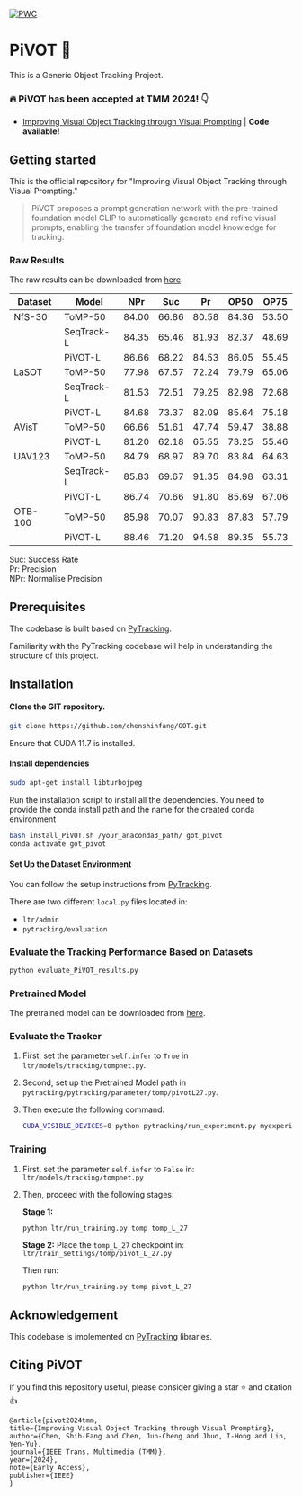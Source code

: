 [![PWC](https://img.shields.io/endpoint.svg?url=https://paperswithcode.com/badge/improving-visual-object-tracking-through/visual-object-tracking-on-avist)](https://paperswithcode.com/sota/visual-object-tracking-on-avist?p=improving-visual-object-tracking-through)

# PiVOT :unicorn:
This is a Generic Object Tracking Project.  

### :fire: PiVOT has been accepted at TMM 2024! 👇
* [Improving Visual Object Tracking through Visual Prompting](https://arxiv.org/abs/2409.18901) | **Code available!**

## Getting started

This is the official repository for "Improving Visual Object Tracking through Visual Prompting."  

> PiVOT proposes a prompt generation network with the pre-trained foundation model CLIP to automatically generate and refine visual prompts, 
enabling the transfer of foundation model knowledge for tracking.

### Raw Results
The raw results can be downloaded from [here](https://drive.google.com/drive/folders/1E0GUaat7rpBiqlRrfDpEgTXlD7GJEyQE?usp=sharing). 


| Dataset | Model         |  NPr  |  Suc   |   Pr     | OP50  | OP75  |
|---------|---------------|:-----:|:-----:|:---------:|:-----:|:-----:|
| NfS-30  | ToMP-50       | 84.00 | 66.86 |   80.58   | 84.36 | 53.50 |
|         | SeqTrack-L    | 84.35 | 65.46 |   81.93   | 82.37 | 48.69 |
|         | PiVOT-L       | 86.66 | 68.22 |   84.53   | 86.05 | 55.45 |
| LaSOT   | ToMP-50       | 77.98 | 67.57 |   72.24   | 79.79 | 65.06 |
|         | SeqTrack-L    | 81.53 | 72.51 |   79.25   | 82.98 | 72.68 |
|         | PiVOT-L       | 84.68 | 73.37 |   82.09   | 85.64 | 75.18 |
| AVisT   | ToMP-50       | 66.66 | 51.61 |   47.74   | 59.47 | 38.88 |
|         | PiVOT-L       | 81.20 | 62.18 |   65.55   | 73.25 | 55.46 |
| UAV123  | ToMP-50       | 84.79 | 68.97 |   89.70   | 83.84 | 64.63 |
|         | SeqTrack-L    | 85.83 | 69.67 |   91.35   | 84.98 | 63.31 |
|         | PiVOT-L       | 86.74 | 70.66 |   91.80   | 85.69 | 67.06 |
| OTB-100 | ToMP-50       | 85.98 | 70.07 |   90.83   | 87.83 | 57.79 |
|         | PiVOT-L       | 88.46 | 71.20 |   94.58   | 89.35 | 55.73 |

Suc: Success Rate  
Pr:  Precision  
NPr: Normalise Precision  

## Prerequisites

The codebase is built based on [PyTracking](https://github.com/visionml/pytracking).

Familiarity with the PyTracking codebase will help in understanding the structure of this project.

## Installation

#### Clone the GIT repository.  
```bash
git clone https://github.com/chenshihfang/GOT.git
```  

Ensure that CUDA 11.7 is installed.
   
#### Install dependencies
```bash
sudo apt-get install libturbojpeg
```  

Run the installation script to install all the dependencies. 
You need to provide the conda install path and the name for the created conda environment  
```bash
bash install_PiVOT.sh /your_anaconda3_path/ got_pivot
conda activate got_pivot
```  

#### Set Up the Dataset Environment

You can follow the setup instructions from [PyTracking](https://github.com/visionml/pytracking).

There are two different `local.py` files located in:

- `ltr/admin`
- `pytracking/evaluation`

### Evaluate the Tracking Performance Based on Datasets

```bash
python evaluate_PiVOT_results.py  
```  

### Pretrained Model
The pretrained model can be downloaded from [here](https://drive.google.com/drive/folders/1XTFDKt9uTXuODZ0RZ4feD7L98ZBrDmbW?usp=sharing).


### Evaluate the Tracker

1. First, set the parameter `self.infer` to `True` in `ltr/models/tracking/tompnet.py`.
2. Second, set up the Pretrained Model path in `pytracking/pytracking/parameter/tomp/pivotL27.py`.
3. Then execute the following command:

   ```bash
   CUDA_VISIBLE_DEVICES=0 python pytracking/run_experiment.py myexperiments_pivot pivot --debug 0 --threads 1

### Training

1. First, set the parameter `self.infer` to `False` in:
   `ltr/models/tracking/tompnet.py`

2. Then, proceed with the following stages:

   **Stage 1:**
     ```bash
     python ltr/run_training.py tomp tomp_L_27
     ```

   **Stage 2:**
     Place the `tomp_L_27` checkpoint in:
     `ltr/train_settings/tomp/pivot_L_27.py`

     Then run:
     ```bash
     python ltr/run_training.py tomp pivot_L_27
     ```

## Acknowledgement
This codebase is implemented on [PyTracking](https://github.com/visionml/pytracking) libraries.


## Citing PiVOT

If you find this repository useful, please consider giving a star :star: and citation :thumbsup:

```
@article{pivot2024tmm,
title={Improving Visual Object Tracking through Visual Prompting},
author={Chen, Shih-Fang and Chen, Jun-Cheng and Jhuo, I-Hong and Lin, Yen-Yu},
journal={IEEE Trans. Multimedia (TMM)},
year={2024},
note={Early Access},
publisher={IEEE}
}
```
